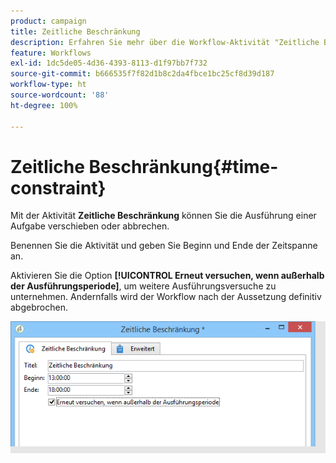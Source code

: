 ```yaml
---
product: campaign
title: Zeitliche Beschränkung
description: Erfahren Sie mehr über die Workflow-Aktivität "Zeitliche Beschränkung".
feature: Workflows
exl-id: 1dc5de05-4d36-4393-8113-d1f97bb7f732
source-git-commit: b666535f7f82d1b8c2da4fbce1bc25cf8d39d187
workflow-type: ht
source-wordcount: '88'
ht-degree: 100%

---
```


# Zeitliche Beschränkung{#time-constraint}



Mit der Aktivität **Zeitliche Beschränkung** können Sie die Ausführung einer Aufgabe verschieben oder abbrechen.

Benennen Sie die Aktivität und geben Sie Beginn und Ende der Zeitspanne an.

Aktivieren Sie die Option **[!UICONTROL Erneut versuchen, wenn außerhalb der Ausführungsperiode]**, um weitere Ausführungsversuche zu unternehmen. Andernfalls wird der Workflow nach der Aussetzung definitiv abgebrochen.

![](assets/s_user_scheduled_wait.png)

